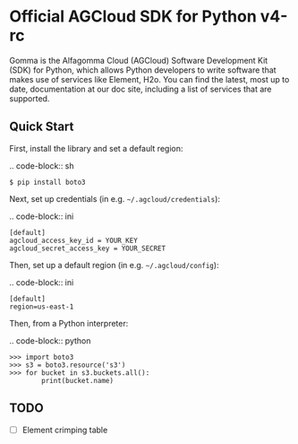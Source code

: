 # Official AGCloud SDK for Python v4-rc

Gomma is the Alfagomma Cloud (AGCloud) Software Development Kit (SDK) for Python, which allows Python developers to write software that makes use of services like Element, H2o. You can find the latest, most up to date, documentation at our doc site, including a list of services that are supported.

## Quick Start

First, install the library and set a default region:

.. code-block:: sh

    $ pip install boto3

Next, set up credentials (in e.g. `~/.agcloud/credentials`):

.. code-block:: ini

    [default]
    agcloud_access_key_id = YOUR_KEY
    agcloud_secret_access_key = YOUR_SECRET

Then, set up a default region (in e.g. `~/.agcloud/config`):

.. code-block:: ini

    [default]
    region=us-east-1

Then, from a Python interpreter:

.. code-block:: python

    >>> import boto3
    >>> s3 = boto3.resource('s3')
    >>> for bucket in s3.buckets.all():
            print(bucket.name)

## TODO

- [ ] Element crimping table
